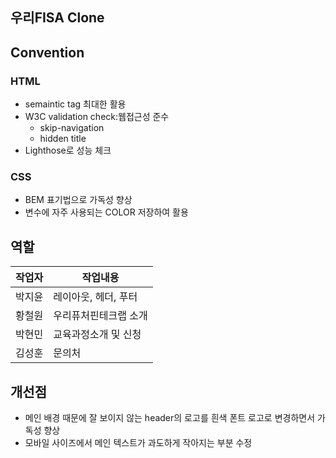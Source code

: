 ## 우리FISA Clone

## Convention

### HTML

- semaintic tag 최대한 활용
- W3C validation check:웹접근성 준수
  - skip-navigation
  - hidden title
- Lighthose로 성능 체크

### CSS

- BEM 표기법으로 가독성 향상
- 변수에 자주 사용되는 COLOR 저장하여 활용

## 역할

| 작업자 | 작업내용              |
| ------ | --------------------- |
| 박지윤 | 레이아웃, 헤더, 푸터  |
| 황철원 | 우리퓨처핀테크랩 소개 |
| 박현민 | 교육과정소개 및 신청  |
| 김성훈 | 문의처                |

## 개선점

- 메인 배경 때문에 잘 보이지 않는 header의 로고를 흰색 폰트 로고로 변경하면서 가독성 향상
- 모바일 사이즈에서 메인 텍스트가 과도하게 작아지는 부분 수정
